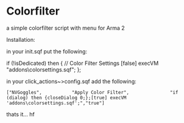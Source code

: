 # Colorfilter
a simple colorfilter script with menu for Arma 2

Installation:

in your init.sqf put the following:

if (!isDedicated) then {
  // Color Filter Settings
	[false] execVM "addons\colorsettings.sqf";
};

in your click_actions~>config.sqf add the following:

	["NVGoggles",			"Apply Color Filter",				"if (dialog) then {closeDialog 0;};[true] execVM 'addons\colorsettings.sqf';","true"]


thats it... hf
